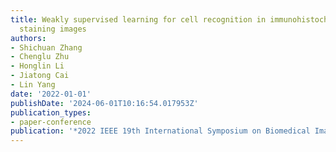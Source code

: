 ```yaml
---
title: Weakly supervised learning for cell recognition in immunohistochemical cytoplasm
  staining images
authors:
- Shichuan Zhang
- Chenglu Zhu
- Honglin Li
- Jiatong Cai
- Lin Yang
date: '2022-01-01'
publishDate: '2024-06-01T10:16:54.017953Z'
publication_types:
- paper-conference
publication: '*2022 IEEE 19th International Symposium on Biomedical Imaging (ISBI)*'
---
```

